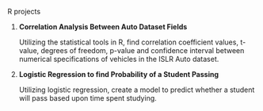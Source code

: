 R projects

1) **Correlation Analysis Between Auto Dataset Fields**

    Utilizing the statistical tools in R, find correlation coefficient values, t-value, degrees of freedom, p-value 
    and confidence interval between numerical specifications of vehicles in the ISLR Auto dataset.

2) **Logistic Regression to find Probability of a Student Passing**

      Utilizing logistic regression, create a model to predict whether a student will pass based upon time spent studying.


